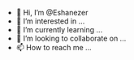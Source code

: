 - 👋 Hi, I’m @Eshanezer
- 👀 I’m interested in ...
- 🌱 I’m currently learning ...
- 💞️ I’m looking to collaborate on ...
- 📫 How to reach me ...

<!---
Eshanezer/Eshanezer is a ✨ special ✨ repository because its `README.md` (this file) appears on your GitHub profile.
You can click the Preview link to take a look at your changes.
--->
